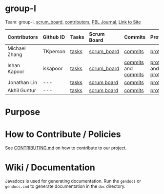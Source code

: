 # group-l

Team: group-l, [scrum_board](https://github.com/iskapoor/group-l/projects/1), [contributors](https://github.com/iskapoor/group-l/graphs/contributors), [PBL Journal](), [Link to Site]()

| Contributors            | Github ID       | Tasks  | Scrum Board | Commits | Profile |
| :------------   |:--------------- | :----- | :---------- | :------ | :------ |
| Michael Zhang   | TKperson | [tasks]()  | [scrum_board]() | [commits](https://github.com/iskapoor/group-l/commits?author=TKperson) | [profile](https://github.com/TKperson) |
| Ishan Kapoor    | iskapoor      | [tasks]()       | [scrum_board]() | [commits](https://github.com/iskapoor/group-l/commits?author=iskapoor) and [commits](https://github.com/iskapoor/group-l/commits?author=Eshan21) | [profile](https://github.com/iskapoor) and [profile](https://github.com/Eshan21)|
| Jonathan Lin     | ---      | [tasks]()       | [scrum board]() | [commits](https://github.com/iskapoor/group-l/commits?author=jlaaa) | [profile](https://github.com/jlaaa) |
| Akhil Guntur | ---      | [tasks]()       | [scrum board]() | [commits](https://github.com/iskapoor/group-l/commits?author=algolg) | [profile](https://github.com/algolg) |


# Purpose

# How to Contribute / Policies

See [CONTRIBUTING.md](CONTRIBUTING.md) on how to contribute to our project.

# Wiki / Documentation

Javadocs is used for generating documentation. Run the `gendocs` or `gendocs.cmd` to generate documentation in the `doc` directory.
